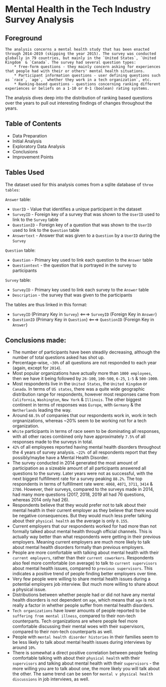 # Mental Health in the Tech Industry Survey Analysis 

## Foreground

    The analysis concerns a mental health study that has been enacted through 2014-2019 (skipping the year 2015). The survey was conducted globally in 79 countries, but mainly in the `United States`, `United Kingdom` & `Canada`. The survey had several question types:
        * free-form questions - they mainly concern asking for experiences that people had with their or others' mental health situations.
        * Participant information questions - user defining questions such as `race`, `age`, `whether they work in a tech organization`, etc.
        * Ranking-based questions - questions concerning ranking different experiences or beliefs on a 1-10 or 0-1 (boolean) rating systems. 

The analysis dives deep into the distribution of ranking based questions over the years to pull out interesting findings of changes throughout the years.

## Table of Contents

* Data Preparation
* Initial Analysis
* Exploratory Data Analysis
* Conclusions
* Improvement Points

## Tables Used

The dataset used for this analysis comes from a sqlite database of `three tables`:

`Answer` table:
* `UserID` - Value that identifies a unique participant in the dataset
* `SurveyID` - Foreign key of a survey that was shown to the `UserID` used to link to the `Survey` table
* `QuestionID` - Foreign key of a question that was shown to the `UserID` used to link to the `Question` table
* `Answertext` - Answer that was given to a `Question` by a `UserID` during the `Survey`

`Question` table:
* `Question` - Primary key used to link each question to the `Answer` table
* `Questiontext` - the question that is portrayed in the survey to participants

`Survey` table:
* `SurveyID` - Primary key used to link each survey to the `Answer` table
* `Description` - the survey that was given to the participants

The tables are thus linked in this format:
* `SurveyID` (Primary Key in `Survey`) <===> `SurveyID` (Foreign Key in `Answer`)
* `QuestionID` (Primary Key in `Question`) <===> `QuestionID` (Foreign Key in `Answer`)


## Conclusions made: 
* The number of participants have been steadily decreasing, although the number of total questions asked has shot up.
* Percentage-wise, `~30%` of all questions are not responded to each year (again, except for `2014`).
* Most popular organizations have actually more than `1000 employees`, then we have it being followed by `26-100`, `100-500`, `6-25`, `1-5` & `500-1000`.
* Most respondents live in the `United States`, the `United Kingdom` or `Canada`. In terms of `US states`, there was a quite wide geographic distribution range for respondents, however most responses came from `California`, `Washington`, `New York` & `Illinois`. The other biggest continent in terms of responses was `Europe`, with `Germany` & the `Netherlands` leading the way.
* Around `68.5%` of companies that our respondents work in, work in tech orgnanizations, whereas ~20% seem to be working not for a tech organization. 
* `White` participants in terms of race seem to be dominating all responses, with all other races combined only have approximately `7.5%` of all responses made to the surveys in total.
* `42%` of all employees reported having mental health disorders throughout the 4 years of survey analysis. `~22% `of all respondents report that they possibly/maybe have a Mental Health Disorder.
* The survey conducted in 2014 generated the most amount of participation as a sizeable amount of all participants answered all questions to the survey. Later years were not as successful, with the next biggest fulfillment rate for a survey peaking `88.2%`. The top respondents in terms of fulfillment rate were: `4068`, `4071`, `3711`, `3414` & `2786`. However, their surveys, compared to the surveys made in 2014, had many more questions (2017, 2018, 2019 all had 76 questions, whereas 2014 only had 26).
* Respondents believe that they would prefer not to talk about their mental health in their current employer as they believe that there would be negative consequences. But they would much less prefer talking about their `physical health` as the average is only `0.155`.
* Current employers that our respondents worked for had more than not formally talked about mental health through official channels. This is actually way better than what respondents were getting in their previous employers. Meaning current employers are much more likely to talk about mental health disorders formally than previous employers.
* People are more comfortable with talking about mental health with their `current employers`, rather than their `current coworkers`. Respondents also feel more comfortable (on average) to talk to `current supervisors` about mental health issues, compared to `previous supervisors`. This indicates a positive trend of people finding better employers over time.
* Very few people were willing to share mental health issues during a potential employers job interview. But much more willing to share about a physical issue.
* Distributions between whether people had or did not have any mental health disorders is not dependent on `age`, which means that `age` is not really a factor in whether people suffer from mental health disorders.
* `Tech organizations` have lower amounts of people reported to be `suffering from mental illness`, compared to their non-tech counterparts. Tech organizations are where people feel more comfortable discussing their mental woes with their supervisors, compared to their non-tech counterparts as well. 
* People with `mental health disorder histories` in their families seem to be less likely to talk about mental health issues during interviews by around `10%`.
* There is somewhat a direct positive correlation between people feeling comfortable talking with about their `physical health` with their `supervisors` and talking about mental health with their `supervisors` - the more willing you are to talk about one, the more likely you will talk about the other. The same trend can be seen for `mental v physical health discussions` in job interviews, as well.
